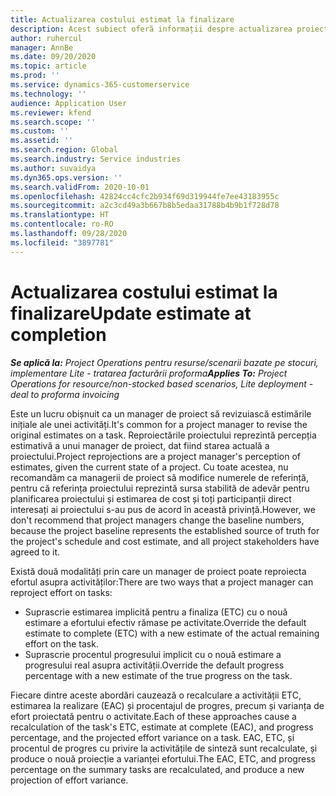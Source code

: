 ```yaml
---
title: Actualizarea costului estimat la finalizare
description: Acest subiect oferă informații despre actualizarea proiecției efortului asupra unui proiect.
author: ruhercul
manager: AnnBe
ms.date: 09/20/2020
ms.topic: article
ms.prod: ''
ms.service: dynamics-365-customerservice
ms.technology: ''
audience: Application User
ms.reviewer: kfend
ms.search.scope: ''
ms.custom: ''
ms.assetid: ''
ms.search.region: Global
ms.search.industry: Service industries
ms.author: suvaidya
ms.dyn365.ops.version: ''
ms.search.validFrom: 2020-10-01
ms.openlocfilehash: 42824cc4cfc2b934f69d319944fe7ee43183955c
ms.sourcegitcommit: a2c3cd49a3b667b8b5edaa31788b4b9b1f728d78
ms.translationtype: HT
ms.contentlocale: ro-RO
ms.lasthandoff: 09/28/2020
ms.locfileid: "3897781"
---
```

# <a name="update-estimate-at-completion"></a><span data-ttu-id="cfb27-103">Actualizarea costului estimat la finalizare</span><span class="sxs-lookup"><span data-stu-id="cfb27-103">Update estimate at completion</span></span>

<span data-ttu-id="cfb27-104">_**Se aplică la:** Project Operations pentru resurse/scenarii bazate pe stocuri, implementare Lite - tratarea facturării proforma_</span><span class="sxs-lookup"><span data-stu-id="cfb27-104">_**Applies To:** Project Operations for resource/non-stocked based scenarios, Lite deployment - deal to proforma invoicing_</span></span>

<span data-ttu-id="cfb27-105">Este un lucru obișnuit ca un manager de proiect să revizuiască estimările inițiale ale unei activități.</span><span class="sxs-lookup"><span data-stu-id="cfb27-105">It's common for a project manager to revise the original estimates on a task.</span></span> <span data-ttu-id="cfb27-106">Reproiectările proiectului reprezintă percepția estimativă a unui manager de proiect, dat fiind starea actuală a proiectului.</span><span class="sxs-lookup"><span data-stu-id="cfb27-106">Project reprojections are a project manager's perception of estimates, given the current state of a project.</span></span> <span data-ttu-id="cfb27-107">Cu toate acestea, nu recomandăm ca managerii de proiect să modifice numerele de referință, pentru că referința proiectului reprezintă sursa stabilită de adevăr pentru planificarea proiectului și estimarea de cost și toți participanții direct interesați ai proiectului s-au pus de acord în această privință.</span><span class="sxs-lookup"><span data-stu-id="cfb27-107">However, we don't recommend that project managers change the baseline numbers, because the project baseline represents the established source of truth for the project's schedule and cost estimate, and all project stakeholders have agreed to it.</span></span>

<span data-ttu-id="cfb27-108">Există două modalități prin care un manager de proiect poate reproiecta efortul asupra activităților:</span><span class="sxs-lookup"><span data-stu-id="cfb27-108">There are two ways that a project manager can reproject effort on tasks:</span></span>

- <span data-ttu-id="cfb27-109">Suprascrie estimarea implicită pentru a finaliza (ETC) cu o nouă estimare a efortului efectiv rămase pe activitate.</span><span class="sxs-lookup"><span data-stu-id="cfb27-109">Override the default estimate to complete (ETC) with a new estimate of the actual remaining effort on the task.</span></span> 
- <span data-ttu-id="cfb27-110">Suprascrie procentul progresului implicit cu o nouă estimare a progresului real asupra activității.</span><span class="sxs-lookup"><span data-stu-id="cfb27-110">Override the default progress percentage with a new estimate of the true progress on the task.</span></span>

<span data-ttu-id="cfb27-111">Fiecare dintre aceste abordări cauzează o recalculare a activității ETC, estimarea la realizare (EAC) și procentajul de progres, precum și varianța de efort proiectată pentru o activitate.</span><span class="sxs-lookup"><span data-stu-id="cfb27-111">Each of these approaches cause a recalculation of the task's ETC, estimate at complete (EAC), and progress percentage, and the projected effort variance on a task.</span></span> <span data-ttu-id="cfb27-112">EAC, ETC, și procentul de progres cu privire la activitățile de sinteză sunt recalculate, și produce o nouă proiecție a varianței efortului.</span><span class="sxs-lookup"><span data-stu-id="cfb27-112">The EAC, ETC, and progress percentage on the summary tasks are recalculated, and produce a new projection of effort variance.</span></span>
